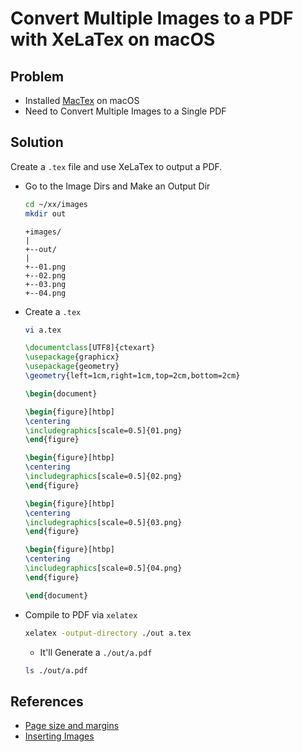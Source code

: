 # Convert Multiple Images to a PDF with XeLaTex on macOS

## Problem
* Installed [MacTex](https://tug.org/mactex/) on macOS
* Need to Convert Multiple Images to a Single PDF

## Solution
Create a `.tex` file and use XeLaTex to output a PDF.

* Go to the Image Dirs and Make an Output Dir
  
  ```bash
  cd ~/xx/images
  mkdir out
  ```

  ```
  +images/
  |
  +--out/
  |
  +--01.png
  +--02.png
  +--03.png
  +--04.png
  ```

* Create a `.tex`

  ```bash
  vi a.tex
  ```

  ```tex
  \documentclass[UTF8]{ctexart}
  \usepackage{graphicx}
  \usepackage{geometry}
  \geometry{left=1cm,right=1cm,top=2cm,bottom=2cm}

  \begin{document}

  \begin{figure}[htbp]
  \centering
  \includegraphics[scale=0.5]{01.png}
  \end{figure}

  \begin{figure}[htbp]
  \centering
  \includegraphics[scale=0.5]{02.png}
  \end{figure}

  \begin{figure}[htbp]
  \centering
  \includegraphics[scale=0.5]{03.png}
  \end{figure}

  \begin{figure}[htbp]
  \centering
  \includegraphics[scale=0.5]{04.png}
  \end{figure}

  \end{document} 
  ```

* Compile to PDF via `xelatex`

  ```bash
  xelatex -output-directory ./out a.tex
  ```

  * It'll Generate a `./out/a.pdf`
  ```bash
  ls ./out/a.pdf
  ```

## References
* [Page size and margins](https://www.overleaf.com/learn/latex/Page_size_and_margins)
* [Inserting Images](https://www.overleaf.com/learn/latex/Inserting_Images)
